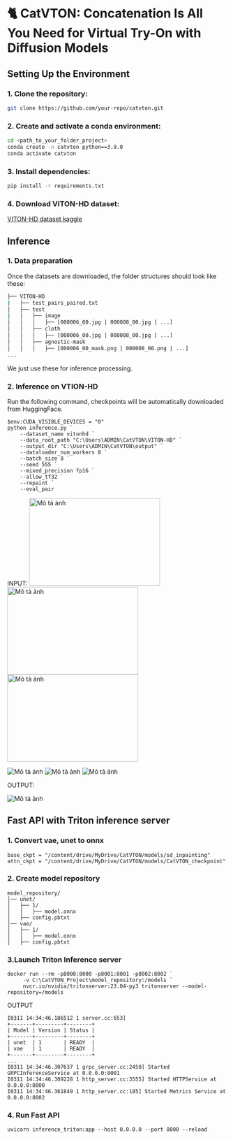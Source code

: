 # 🐈 CatVTON: Concatenation Is All You Need for Virtual Try-On with Diffusion Models

## Setting Up the Environment
### 1. Clone the repository:
   ```sh
   git clone https://github.com/your-repo/catvton.git
  ```
### 2. Create and activate a conda environment:
  ```sh
cd <path_to_your_folder_project>
conda create -n catvton python==3.9.0
conda activate catvton
  ```
### 3. Install dependencies:
   ```sh
   pip install -r requirements.txt
   ```
### 4. Download VITON-HD dataset:
  [VITON-HD dataset kaggle](https://www.kaggle.com/datasets/marquis03/high-resolution-viton-zalando-dataset)
## Inference
### 1. Data preparation
Once the datasets are downloaded, the folder structures should look like these:
   ```sh
├── VITON-HD
|   ├── test_pairs_paired.txt
│   ├── test
|   |   ├── image
│   │   │   ├── [000006_00.jpg | 000008_00.jpg | ...]
│   │   ├── cloth
│   │   │   ├── [000006_00.jpg | 000008_00.jpg | ...]
│   │   ├── agnostic-mask
│   │   │   ├── [000006_00_mask.png | 000008_00.png | ...]
...
   ```

We just use these for inference processing.

### 2. Inference on VTION-HD
Run the following command, checkpoints will be automatically downloaded from HuggingFace.
```
$env:CUDA_VISIBLE_DEVICES = "0"
python inference.py `
    --dataset_name vitonhd `
    --data_root_path "C:\Users\ADMIN\CatVTON\VITON-HD" `
    --output_dir "C:\Users\ADMIN\CatVTON\output" `
    --dataloader_num_workers 8 `
    --batch_size 8 `
    --seed 555 `
    --mixed_precision fp16 `
    --allow_tf32 `
    --repaint `
    --eval_pair
```
INPUT:
<img src="images/cloth.png" alt="Mô tả ảnh" width="300" height="200">
<img src="images/person.png" alt="Mô tả ảnh" width="300" height="200">
<img src="images/mask.png" alt="Mô tả ảnh" width="300" height="200">


![Mô tả ảnh](images/cloth.png) ![Mô tả ảnh](images/person.png) ![Mô tả ảnh](images/mask.png)

OUTPUT:

![Mô tả ảnh](images/output.png)

## Fast API with Triton inference server
### 1. Convert vae, unet to onnx 
```
base_ckpt = "/content/drive/MyDrive/CatVTON/models/sd_inpainting"
attn_ckpt = "/content/drive/MyDrive/CatVTON/models/CatVTON_checkpoint"
```

### 2. Create model repository
```
model_repository/
│── unet/
│   ├── 1/
│   │   ├── model.onnx
│   ├── config.pbtxt
│── vae/
│   ├── 1/
│   │   ├── model.onnx
│   ├── config.pbtxt
```

### 3.Launch Triton Inference server
```
docker run --rm -p8000:8000 -p8001:8001 -p8002:8002 `
     -v C:\CatVTON_Project\model_repository:/models `
     nvcr.io/nvidia/tritonserver:23.04-py3 tritonserver --model-repository=/models
```

OUTPUT
```
I0311 14:34:46.186512 1 server.cc:653] 
+-------+---------+--------+
| Model | Version | Status |
+-------+---------+--------+
| unet  | 1       | READY  |
| vae   | 1       | READY  |
+-------+---------+--------+
...
I0311 14:34:46.307637 1 grpc_server.cc:2450] Started GRPCInferenceService at 0.0.0.0:8001
I0311 14:34:46.309228 1 http_server.cc:3555] Started HTTPService at 0.0.0.0:8000
I0311 14:34:46.361849 1 http_server.cc:185] Started Metrics Service at 0.0.0.0:8002
```
### 4. Run Fast API
```
uvicorn inference_triton:app --host 0.0.0.0 --port 8000 --reload
```


